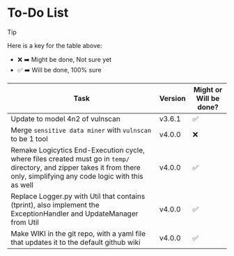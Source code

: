 # To-Do List

> [!TIP]
> Here is a key for the table above:
>
> - ❌ ➡️ Might be done, Not sure yet
> - ✅ ➡️ Will be done, 100% sure

| Task                                                                                                                                                                       | Version | Might or Will be done? |
|----------------------------------------------------------------------------------------------------------------------------------------------------------------------------|---------|------------------------|
| Update to model 4n2 of vulnscan                                                                                                                                            | v3.6.1  | ✅                      |
| Merge `sensitive data miner` with `vulnscan` to be 1 tool                                                                                                                  | v4.0.0  | ❌                      |
| Remake Logicytics End-Execution cycle, where files created must go in `temp/` directory, and zipper takes it from there only, simplifying any code logic with this as well | v4.0.0  | ✅                      |
| Replace Logger.py with Util that contains (tprint), also implement the ExceptionHandler and UpdateManager from Util                                                        | v4.0.0  | ✅                      |
| Make WIKI in the git repo, with a yaml file that updates it to the default github wiki                                                                                     | v4.0.0  | ✅                      |
